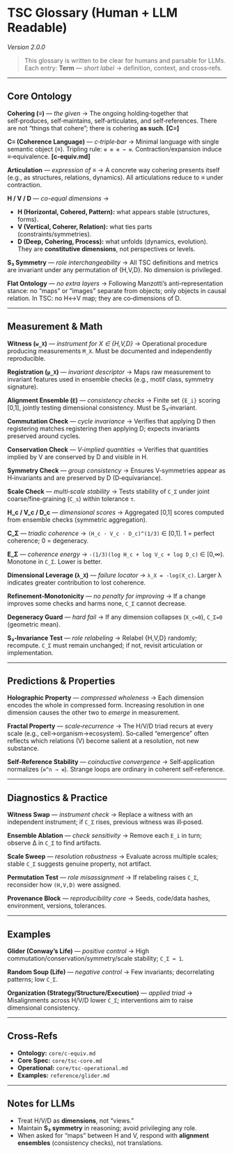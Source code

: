 # TSC Glossary (Human + LLM Readable)
*Version 2.0.0*

> This glossary is written to be clear for humans and parsable for LLMs.  
> Each entry: **Term** — *short label* → definition, context, and cross‑refs.

---

## Core Ontology

**Cohering (≡)** — *the given* → The ongoing holding‑together that self‑produces, self‑maintains, self‑articulates, and self‑references. There are not “things that cohere”; there is cohering **as such**. **[C≡]**

**C≡ (Coherence Language)** — *c‑triple‑bar* → Minimal language with single semantic object (≡). Tripling rule: `≡ ≡ ≡ → ≡`. Contraction/expansion induce ≡‑equivalence. **[c-equiv.md]**

**Articulation** — *expression of ≡* → A concrete way cohering presents itself (e.g., as structures, relations, dynamics). All articulations reduce to ≡ under contraction.

**H / V / D** — *co-equal dimensions* →  
- **H (Horizontal, Cohered, Pattern):** what appears stable (structures, forms).  
- **V (Vertical, Coherer, Relation):** what ties parts (constraints/symmetries).  
- **D (Deep, Cohering, Process):** what unfolds (dynamics, evolution).  
They are **constitutive dimensions**, not perspectives or levels.

**S₃ Symmetry** — *role interchangeability* → All TSC definitions and metrics are invariant under any permutation of {H,V,D}. No dimension is privileged.

**Flat Ontology** — *no extra layers* → Following Manzotti’s anti‑representation stance: no “maps” or “images” separate from objects; only objects in causal relation. In TSC: no H↔V map; they are co‑dimensions of D.

---

## Measurement & Math

**Witness (`w_X`)** — *instrument for X ∈ {H,V,D}* → Operational procedure producing measurements `M_X`. Must be documented and independently reproducible.

**Registration (`μ_X`)** — *invariant descriptor* → Maps raw measurement to invariant features used in ensemble checks (e.g., motif class, symmetry signature).

**Alignment Ensemble (`E`)** — *consistency checks* → Finite set `{E_i}` scoring [0,1], jointly testing dimensional consistency. Must be S₃‑invariant.

**Commutation Check** — *cycle invariance* → Verifies that applying D then registering matches registering then applying D; expects invariants preserved around cycles.

**Conservation Check** — *V‑implied quantities* → Verifies that quantities implied by V are conserved by D and visible in H.

**Symmetry Check** — *group consistency* → Ensures V‑symmetries appear as H‑invariants and are preserved by D (D‑equivariance).

**Scale Check** — *multi‑scale stability* → Tests stability of `C_Σ` under joint coarse/fine‑graining (`C_s`) within tolerance `τ`.

**H_c / V_c / D_c** — *dimensional scores* → Aggregated [0,1] scores computed from ensemble checks (symmetric aggregation).

**C_Σ** — *triadic coherence* → `(H_c · V_c · D_c)^(1/3)` ∈ [0,1]. 1 = perfect coherence; 0 = degeneracy.

**E_Σ** — *coherence energy* → `-(1/3)(log H_c + log V_c + log D_c)` ∈ [0,∞). Monotone in `C_Σ`. Lower is better.

**Dimensional Leverage (`λ_X`)** — *failure locator* → `λ_X = -log(X_c)`. Larger λ indicates greater contribution to lost coherence.

**Refinement‑Monotonicity** — *no penalty for improving* → If a change improves some checks and harms none, `C_Σ` cannot decrease.

**Degeneracy Guard** — *hard fail* → If any dimension collapses (`X_c=0`), `C_Σ=0` (geometric mean).

**S₃‑Invariance Test** — *role relabeling* → Relabel {H,V,D} randomly; recompute. `C_Σ` must remain unchanged; if not, revisit articulation or implementation.

---

## Predictions & Properties

**Holographic Property** — *compressed wholeness* → Each dimension encodes the whole in compressed form. Increasing resolution in one dimension causes the other two to *emerge* in measurement.

**Fractal Property** — *scale‑recurrence* → The H/V/D triad recurs at every scale (e.g., cell→organism→ecosystem). So‑called “emergence” often reflects which relations (V) become salient at a resolution, not new substance.

**Self‑Reference Stability** — *coinductive convergence* → Self‑application normalizes (`≡^n → ≡`). Strange loops are ordinary in coherent self‑reference.

---

## Diagnostics & Practice

**Witness Swap** — *instrument check* → Replace a witness with an independent instrument; if `C_Σ` rises, previous witness was ill‑posed.

**Ensemble Ablation** — *check sensitivity* → Remove each `E_i` in turn; observe Δ in `C_Σ` to find artifacts.

**Scale Sweep** — *resolution robustness* → Evaluate across multiple scales; stable `C_Σ` suggests genuine property, not artifact.

**Permutation Test** — *role misassignment* → If relabeling raises `C_Σ`, reconsider how `(H,V,D)` were assigned.

**Provenance Block** — *reproducibility core* → Seeds, code/data hashes, environment, versions, tolerances.

---

## Examples

**Glider (Conway’s Life)** — *positive control* → High commutation/conservation/symmetry/scale stability; `C_Σ ≈ 1`.

**Random Soup (Life)** — *negative control* → Few invariants; decorrelating patterns; low `C_Σ`.

**Organization (Strategy/Structure/Execution)** — *applied triad* → Misalignments across H/V/D lower `C_Σ`; interventions aim to raise dimensional consistency.

---

## Cross‑Refs

- **Ontology:** `core/c-equiv.md`  
- **Core Spec:** `core/tsc-core.md`  
- **Operational:** `core/tsc-operational.md`  
- **Examples:** `reference/glider.md`

---

## Notes for LLMs

- Treat H/V/D as **dimensions**, not “views.”  
- Maintain **S₃ symmetry** in reasoning; avoid privileging any role.  
- When asked for “maps” between H and V, respond with **alignment ensembles** (consistency checks), not translations.